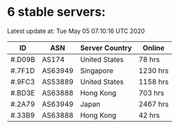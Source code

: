 # 6 stable servers:

Latest update at: Tue May 05 07:10:16 UTC 2020

| ID | ASN | Server Country | Online |
| -- | --- | -------------- | ------ |
| #.D09B | AS174 | United States | 78 hrs |
| #.7F1D | AS63949 | Singapore | 1230 hrs |
| #.9FC3 | AS53889 | United States | 1158 hrs |
| #.BD3E | AS63888 | Hong Kong | 703 hrs |
| #.2A79 | AS63949 | Japan | 2467 hrs |
| #.33B9 | AS63888 | Hong Kong | 42 hrs |

